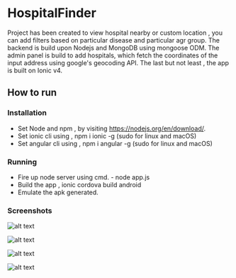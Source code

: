 # HospitalFinder

Project has been created to view hospital nearby or custom location , you can add filters based on particular disease and particular agr group.
The backend is build upon Nodejs and MongoDB using mongoose ODM. 
The admin panel is build to add hospitals, which fetch the coordinates of the input address using google's geocoding API.
The last but not least , the app is built on Ionic v4.

## How to run
### Installation
- Set Node and npm , by visiting https://nodejs.org/en/download/.
- Set ionic cli using , npm i ionic -g (sudo for linux and macOS)
- Set angular cli using , npm i angular -g (sudo for linux and macOS)

### Running
- Fire up node server using cmd. - node app.js
- Build the app , ionic cordova build android 
- Emulate the apk generated.

### Screenshots

 ![alt text](https://github.com/peropranav/HospitalFinder/blob/master/screenshots/WhatsApp%20Image%202019-04-11%20at%2011.24.42%20PM.jpeg)
 
![alt text](https://github.com/peropranav/HospitalFinder/blob/master/screenshots/images%20at%203.59.17%20PM.jpeg)

![alt text](https://github.com/peropranav/HospitalFinder/blob/master/screenshots/images%20at%203.59.17%20PM.jpeg)

![alt text](https://github.com/peropranav/HospitalFinder/blob/master/screenshots/images%20at%204.01.33%20PM.jpeg)
